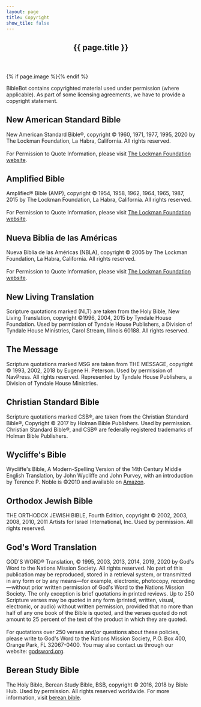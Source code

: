 ```yaml
---
layout: page
title: Copyright
show_tile: false
---
```

    
<!-- Main -->
<div id="main" class="alt">

<!-- One -->
<section id="one">
	<div class="inner">
		<header class="major">
			<h1>{{ page.title }}</h1>
		</header>
		{% if page.image %}<span class="image main"><img src="{{ site.baseurl }}/{{ page.image }}" alt="" /></span>{% endif %}
		<p>BibleBot contains copyrighted material used under permission (where applicable). As part of some licensing agreements, we have to provide a copyright statement.</p>
		<h2>New American Standard Bible</h2>
		<p>New American Standard Bible®, copyright © 1960, 1971, 1977, 1995, 2020 by The Lockman Foundation, La Habra, California. All rights reserved.<br><br>For Permission to Quote Information, please visit <a href="https://www.lockman.org">The Lockman Foundation website</a>.</p>
		<h2>Amplified Bible</h2>
		<p>Amplified&reg; Bible (AMP), copyright &copy; 1954, 1958, 1962, 1964, 1965, 1987, 2015 by The Lockman Foundation, La Habra, California. All rights reserved.<br><br>For Permission to Quote Information, please visit <a href="https://www.lockman.org">The Lockman Foundation website</a>.</p>
		<h2>Nueva Biblia de las Américas</h2>
		<p>Nueva Biblia de las Américas (NBLA), copyright &copy; 2005 by The Lockman Foundation, La Habra, California. All rights reserved.<br><br>For Permission to Quote Information, please visit <a href="https://www.lockman.org">The Lockman Foundation website</a>.</p>
		<h2>New Living Translation</h2>
		<p>Scripture quotations marked (NLT) are taken from the Holy Bible, New Living Translation, copyright ©1996, 2004, 2015 by Tyndale House Foundation. Used by permission of Tyndale House Publishers, a Division of Tyndale House Ministries, Carol Stream, Illinois 60188. All rights reserved.</p>
		<h2>The Message</h2>
		<p>Scripture quotations marked MSG are taken from THE MESSAGE, copyright © 1993, 2002, 2018 by Eugene H. Peterson. Used by permission of NavPress. All rights reserved. Represented by Tyndale House Publishers, a Division of Tyndale House Ministries.</p>
		<h2>Christian Standard Bible</h2>
		<p>Scripture quotations marked CSB&reg;, are taken from the Christian Standard Bible&reg;, Copyright © 2017 by Holman Bible Publishers. Used by permission. Christian Standard Bible&reg;, and CSB&reg; are federally registered trademarks of Holman Bible Publishers.</p>
		<h2>Wycliffe's Bible</h2>
		<p>Wycliffe's Bible, A Modern-Spelling Version of the 14th Century Middle English Translation, by John Wycliffe and John Purvey, with an introduction by Terence P. Noble is &copy;2010 and available on <a href="https://www.amazon.com/dp/1470149389/">Amazon</a>.</p>
		<h2>Orthodox Jewish Bible</h2>
		<p>THE ORTHODOX JEWISH BIBLE, Fourth Edition, copyright &copy; 2002, 2003, 2008, 2010, 2011 Artists for Israel International, Inc. Used by permission. All rights reserved.</p>
		<h2>God's Word Translation</h2>
		<p>GOD'S WORD&reg; Translation, &copy; 1995, 2003, 2013, 2014, 2019, 2020 by God's Word to the Nations Mission Society. All rights reserved. No part of this publication may be reproduced, stored in a retrieval system, or transmitted in any form or by any means—for example, electronic, photocopy, recording—without prior written permission of God's Word to the Nations Mission Society. The only exception is brief quotations in printed reviews. Up to 250 Scripture verses may be quoted in any form (printed, written, visual, electronic, or audio) without written permission, provided that no more than half of any one book of the Bible is quoted, and the verses quoted do not amount to 25 percent of the text of the product in which they are quoted.<br><br>For quotations over 250 verses and/or questions about these policies, please write to God's Word to the Nations Mission Society, P.O. Box 400, Orange Park, FL 32067-0400. You may also contact us through our website: <a href="https://godsword.org">godsword.org</a>.</p>
		<h2>Berean Study Bible</h2>
		<p>The Holy Bible, Berean Study Bible, BSB, copyright &copy; 2016, 2018 by Bible Hub. Used by permission. All rights reserved worldwide. For more information, visit <a href="https://berean.bible/">berean.bible</a>.</p>
	</div>
</section>

</div>
